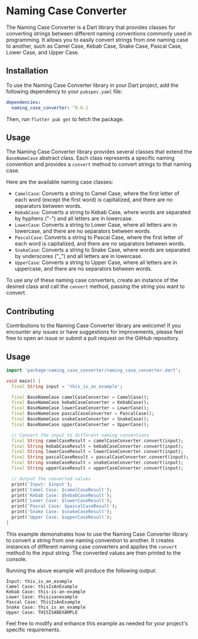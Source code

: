 # Naming Case Converter

The Naming Case Converter is a Dart library that provides classes for converting strings between different naming conventions commonly used in programming. It allows you to easily convert strings from one naming case to another, such as Camel Case, Kebab Case, Snake Case, Pascal Case, Lower Case, and Upper Case.

## Installation

To use the Naming Case Converter library in your Dart project, add the following dependency to your `pubspec.yaml` file:

```yaml
dependencies:
  naming_case_converter: ^0.0.1
```

Then, run `flutter pub get` to fetch the package.

## Usage

The Naming Case Converter library provides several classes that extend the `BaseNameCase` abstract class. Each class represents a specific naming convention and provides a `convert` method to convert strings to that naming case.

Here are the available naming case classes:

- `CamelCase`: Converts a string to Camel Case, where the first letter of each word (except the first word) is capitalized, and there are no separators between words.
- `KebabCase`: Converts a string to Kebab Case, where words are separated by hyphens ("-") and all letters are in lowercase.
- `LowerCase`: Converts a string to Lower Case, where all letters are in lowercase, and there are no separators between words.
- `PascalCase`: Converts a string to Pascal Case, where the first letter of each word is capitalized, and there are no separators between words.
- `SnakeCase`: Converts a string to Snake Case, where words are separated by underscores ("_") and all letters are in lowercase.
- `UpperCase`: Converts a string to Upper Case, where all letters are in uppercase, and there are no separators between words.

To use any of these naming case converters, create an instance of the desired class and call the `convert` method, passing the string you want to convert.

## Contributing

Contributions to the Naming Case Converter library are welcome! If you encounter any issues or have suggestions for improvements, please feel free to open an issue or submit a pull request on the GitHub repository.

## Usage

```dart
import 'package:naming_case_converter/naming_case_converter.dart';

void main() {
  final String input = 'this_is_an_example';

  final BaseNameCase camelCaseConverter = CamelCase();
  final BaseNameCase kebabCaseConverter = KebabCase();
  final BaseNameCase lowerCaseConverter = LowerCase();
  final BaseNameCase pascalCaseConverter = PascalCase();
  final BaseNameCase snakeCaseConverter = SnakeCase();
  final BaseNameCase upperCaseConverter = UpperCase();

  // Convert the input to different naming conventions
  final String camelCaseResult = camelCaseConverter.convert(input);
  final String kebabCaseResult = kebabCaseConverter.convert(input);
  final String lowerCaseResult = lowerCaseConverter.convert(input);
  final String pascalCaseResult = pascalCaseConverter.convert(input);
  final String snakeCaseResult = snakeCaseConverter.convert(input);
  final String upperCaseResult = upperCaseConverter.convert(input);

  // Output the converted values
  print('Input: $input');
  print('Camel Case: $camelCaseResult');
  print('Kebab Case: $kebabCaseResult');
  print('Lower Case: $lowerCaseResult');
  print('Pascal Case: $pascalCaseResult');
  print('Snake Case: $snakeCaseResult');
  print('Upper Case: $upperCaseResult');
}
```

This example demonstrates how to use the Naming Case Converter library to convert a string from one naming convention to another. It creates instances of different naming case converters and applies the `convert` method to the input string. The converted values are then printed to the console.

Running the above example will produce the following output:

```
Input: this_is_an_example
Camel Case: thisIsAnExample
Kebab Case: this-is-an-example
Lower Case: thisisanexample
Pascal Case: ThisIsAnExample
Snake Case: this_is_an_example
Upper Case: THISISANEXAMPLE
```

Feel free to modify and enhance this example as needed for your project's specific requirements.